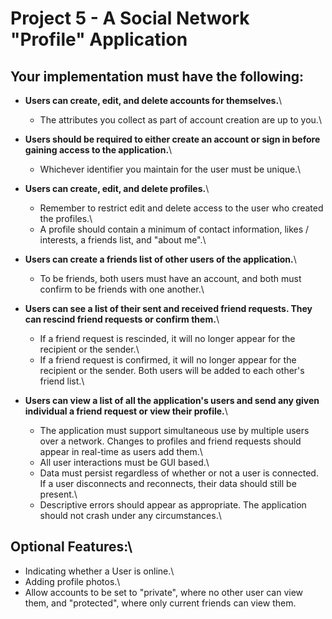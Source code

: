 # Project 5 - A Social Network "Profile" Application 
## Your implementation must have the following:
* **Users can create, edit, and delete accounts for themselves.**\
  * The attributes you collect as part of account creation are up to you.\ 
  
* **Users should be required to either create an account or sign in before gaining access to the application.**\ 
  * Whichever identifier you maintain for the user must be unique.\
  
* **Users can create, edit, and delete profiles.**\
  * Remember to restrict edit and delete access to the user who created the profiles.\
  * A profile should contain a minimum of contact information, likes / interests, a friends list, and "about me".\
  
* **Users can create a friends list of other users of the application.**\
  * To be friends, both users must have an account, and both must confirm to be friends with one another.\ 
  
* **Users can see a list of their sent and received friend requests. They can rescind friend requests or confirm them.**\ 
  * If a friend request is rescinded, it will no longer appear for the recipient or the sender.\ 
  * If a friend request is confirmed, it will no longer appear for the recipient or the sender. Both users will be added to each other's friend list.\ 
  
* **Users can view a list of all the application's users and send any given individual a friend request or view their profile.**\
  * The application must support simultaneous use by multiple users over a network. Changes to profiles and friend requests should appear in real-time as users add them.\ 
  * All user interactions must be GUI based.\ 
  * Data must persist regardless of whether or not a user is connected. If a user disconnects and reconnects, their data should still be present.\ 
  * Descriptive errors should appear as appropriate. The application should not crash under any circumstances.\ 
  
## Optional Features:\ 
* Indicating whether a User is online.\
* Adding profile photos.\
* Allow accounts to be set to "private", where no other user can view them, and "protected", where only current friends can view them.
